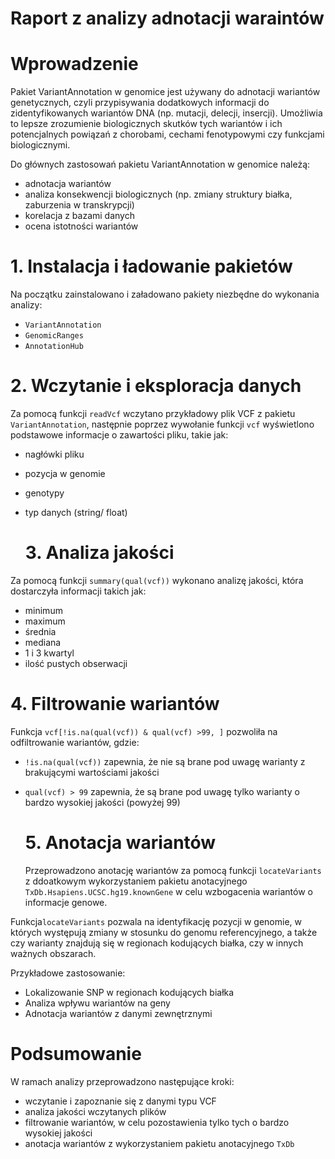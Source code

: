 # Raport z analizy adnotacji waraintów

# Wprowadzenie

Pakiet VariantAnnotation w genomice jest używany do adnotacji wariantów genetycznych, czyli przypisywania dodatkowych informacji do zidentyfikowanych wariantów DNA (np. mutacji, delecji, insercji). Umożliwia to lepsze zrozumienie biologicznych skutków tych wariantów i ich potencjalnych powiązań z chorobami, cechami fenotypowymi czy funkcjami biologicznymi.

Do głównych zastosowań pakietu VariantAnnotation w genomice należą:
- adnotacja wariantów
- analiza konsekwencji biologicznych (np. zmiany struktury białka, zaburzenia w transkrypcji)
- korelacja z bazami danych
- ocena istotności wariantów

# 1. Instalacja i ładowanie pakietów

Na początku zainstalowano i załadowano pakiety niezbędne do wykonania analizy:

- `VariantAnnotation`
- `GenomicRanges`
- `AnnotationHub`

# 2. Wczytanie i eksploracja danych

Za pomocą funkcji `readVcf` wczytano przykładowy plik VCF z pakietu `VariantAnnotation`, następnie poprzez wywołanie funkcji `vcf` wyświetlono podstawowe informacje o zawartości pliku, takie jak:
- nagłówki pliku
- pozycja w genomie
- genotypy
- typ danych (string/ float)

  # 3. Analiza jakości

 Za pomocą funkcji `summary(qual(vcf))` wykonano analizę jakości, która dostarczyła informacji takich jak:
 - minimum
 - maximum
 - średnia
 - mediana
 - 1 i 3 kwartyl
 - ilość pustych obserwacji

# 4. Filtrowanie wariantów

Funkcja `vcf[!is.na(qual(vcf)) & qual(vcf) >99, ]` pozwoliła na odfiltrowanie wariantów, gdzie:

- `!is.na(qual(vcf))` zapewnia, że nie są brane pod uwagę warianty z brakującymi wartościami jakości
- `qual(vcf) > 99` zapewnia, że są brane pod uwagę tylko warianty o bardzo wysokiej jakości (powyżej 99)

  # 5. Anotacja wariantów

  Przeprowadzono anotację wariantów za pomocą funkcji `locateVariants` z ddoatkowym wykorzystaniem pakietu anotacyjnego `TxDb.Hsapiens.UCSC.hg19.knownGene` w celu wzbogacenia wariantów o informacje genowe.

 Funkcja`locateVariants` pozwala na identyfikację pozycji w genomie, w których występują zmiany w stosunku do genomu referencyjnego, a także czy warianty znajdują się w regionach kodujących białka, czy w innych ważnych obszarach.

Przykładowe zastosowanie:

- Lokalizowanie SNP w regionach kodujących białka
- Analiza wpływu wariantów na geny
- Adnotacja wariantów z danymi zewnętrznymi

# Podsumowanie

W ramach analizy przeprowadzono następujące kroki:

- wczytanie i zapoznanie się z danymi typu VCF
- analiza jakości wczytanych plików
- filtrowanie wariantów, w celu pozostawienia tylko tych o bardzo wysokiej jakości
- anotacja wariantów z wykorzystaniem pakietu anotacyjnego `TxDb`


